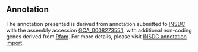

Annotation
----------

The annotation presented is derived from annotation submitted to
[INSDC](http://www.insdc.org) with the assembly accession
[GCA\_000827355.1](http://www.ebi.ac.uk/ena/data/view/GCA_000827355.1),
with additional non-coding genes derived from
[Rfam](http://rfam.xfam.org/). For more details, please visit [INSDC
annotation
import](http://ensemblgenomes.org/info/data/insdc_annotation).
